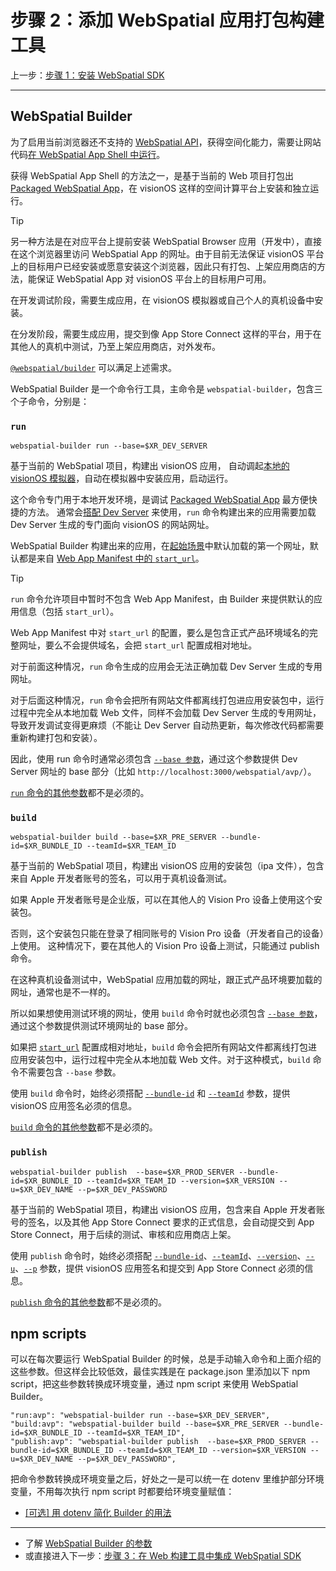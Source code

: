 
# 步骤 2：添加 WebSpatial 应用打包构建工具

上一步：[步骤 1：安装 WebSpatial SDK](step-1-install-the-webspatial-sdk.md)

---

## WebSpatial Builder

为了启用当前浏览器还不支持的 [WebSpatial API](#)，获得空间化能力，需要让网站代码[在 WebSpatial App Shell 中运行](#)。

获得 WebSpatial App Shell 的方法之一，是基于当前的 Web 项目打包出 [Packaged WebSpatial App](#)，在 visionOS 这样的空间计算平台上安装和独立运行。

> [!TIP]
> 另一种方法是在对应平台上提前安装 WebSpatial Browser 应用（开发中），直接在这个浏览器里访问 WebSpatial App 的网址。由于目前无法保证 visionOS 平台上的目标用户已经安装或愿意安装这个浏览器，因此只有打包、上架应用商店的方法，能保证 WebSpatial App 对 visionOS 平台上的目标用户可用。

在开发调试阶段，需要生成应用，在  visionOS 模拟器或自己个人的真机设备中安装。

在分发阶段，需要生成应用，提交到像 App Store Connect 这样的平台，用于在其他人的真机中测试，乃至上架应用商店，对外发布。

[`@webspatial/builder`](#) 可以满足上述需求。

WebSpatial Builder 是一个命令行工具，主命令是 `webspatial-builder`，包含三个子命令，分别是：

### `run`

```shell
webspatial-builder run --base=$XR_DEV_SERVER
```

基于当前的 WebSpatial 项目，构建出 visionOS 应用， 自动调起[本地的 visionOS 模拟器](#)，自动在模拟器中安装应用，启动运行。

这个命令专门用于本地开发环境，是调试 [Packaged WebSpatial App](#) 最方便快捷的方法。
通常会[搭配 Dev Server](#) 来使用，`run` 命令构建出来的应用需要加载 Dev Server 生成的专门面向 visionOS 的网站网址。

WebSpatial Builder 构建出来的应用，在[起始场景](#)中默认加载的第一个网址，默认都是来自 [Web App Manifest 中的 `start_url`](#)。

> [!TIP]
> `run` 命令允许项目中暂时不包含 Web App Manifest，由 Builder 来提供默认的应用信息（包括 `start_url`）。

Web App Manifest 中对 `start_url` 的配置，要么是包含正式产品环境域名的完整网址，要么不会提供域名，会把 `start_url` 配置成相对地址。

对于前面这种情况，`run` 命令生成的应用会无法正确加载 Dev Server 生成的专用网址。

对于后面这种情况，`run` 命令会把所有网站文件都离线打包进应用安装包中，运行过程中完全从本地加载 Web 文件，同样不会加载 Dev Server 生成的专用网址，导致开发调试变得更麻烦（不能让 Dev Server 自动热更新，每次修改代码都需要重新构建打包和安装）。

因此，使用 run 命令时通常必须包含 [`--base 参数`](#)，通过这个参数提供 Dev Server 网址的 base 部分（比如 `http://localhost:3000/webspatial/avp/`）。

[`run` 命令的其他参数](#)都不是必须的。

### `build`

```shell
webspatial-builder build --base=$XR_PRE_SERVER --bundle-id=$XR_BUNDLE_ID --teamId=$XR_TEAM_ID
```

基于当前的 WebSpatial 项目，构建出 visionOS 应用的安装包（ipa 文件），包含来自 Apple 开发者账号的签名，可以用于真机设备测试。

如果 Apple 开发者账号是企业版，可以在其他人的 Vision Pro 设备上使用这个安装包。

否则，这个安装包只能在登录了相同账号的 Vision Pro 设备（开发者自己的设备）上使用。
这种情况下，要在其他人的 Vision Pro 设备上测试，只能通过 publish 命令。

在这种真机设备测试中，WebSpatial 应用加载的网址，跟正式产品环境要加载的网址，通常也是不一样的。

所以如果想使用测试环境的网址，使用 `build` 命令时就也必须包含 [`--base 参数`](#)，通过这个参数提供测试环境网址的 base 部分。

如果把 [`start_url`](#) 配置成相对地址，`build` 命令会把所有网站文件都离线打包进应用安装包中，运行过程中完全从本地加载 Web 文件。对于这种模式，`build` 命令不需要包含 `--base` 参数。

使用 `build` 命令时，始终必须搭配 [`--bundle-id`](#) 和 [`--teamId`](#) 参数，提供 visionOS 应用签名必须的信息。

[`build` 命令的其他参数](#)都不是必须的。

### `publish`

```shell
webspatial-builder publish  --base=$XR_PROD_SERVER --bundle-id=$XR_BUNDLE_ID --teamId=$XR_TEAM_ID --version=$XR_VERSION --u=$XR_DEV_NAME --p=$XR_DEV_PASSWORD
```

基于当前的 WebSpatial 项目，构建出 visionOS 应用，包含来自 Apple 开发者账号的签名，以及其他 App Store Connect 要求的正式信息，会自动提交到  App Store Connect，用于后续的测试、审核和应用商店上架。

使用 `publish` 命令时，始终必须搭配 [`--bundle-id`](#)、[`--teamId`](#)、[`--version`](#)、[`--u`](#)、[`--p`](#) 参数，提供 visionOS 应用签名和提交到 App Store Connect 必须的信息。

[`publish` 命令的其他参数](#)都不是必须的。

## npm scripts

可以在每次要运行 WebSpatial Builder 的时候，总是手动输入命令和上面介绍的这些参数。但这样会比较低效，最佳实践是在 package.json 里添加以下 npm script，把这些参数转换成环境变量，通过 npm script 来使用 WebSpatial Builder。

```json5
"run:avp": "webspatial-builder run --base=$XR_DEV_SERVER",
"build:avp": "webspatial-builder build --base=$XR_PRE_SERVER --bundle-id=$XR_BUNDLE_ID --teamId=$XR_TEAM_ID",
"publish:avp": "webspatial-builder publish  --base=$XR_PROD_SERVER --bundle-id=$XR_BUNDLE_ID --teamId=$XR_TEAM_ID --version=$XR_VERSION --u=$XR_DEV_NAME --p=$XR_DEV_PASSWORD",
```

把命令参数转换成环境变量之后，好处之一是可以统一在 dotenv 里维护部分环境变量，不用每次执行 npm script 时都要给环境变量赋值：

- [[可选] 用 dotenv 简化 Builder 的用法](optional-simplify-webspatial-builder-using-dotenv.md)


---

- 了解 [WebSpatial Builder 的参数](parameters-of-the-webspatial-builder.md)
- 或直接进入下一步：[步骤 3：在 Web 构建工具中集成 WebSpatial SDK](step-3-integrate-webspatial-sdk-into-web-build-tools.md)
